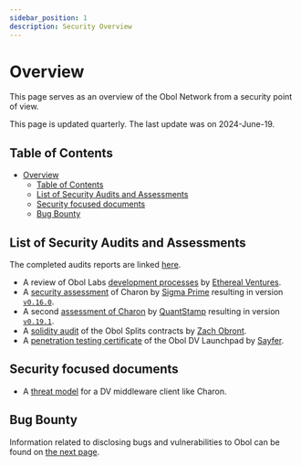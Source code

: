 ```yaml
---
sidebar_position: 1
description: Security Overview
---
```


# Overview

This page serves as an overview of the Obol Network from a security point of view.

This page is updated quarterly. The last update was on 2024-June-19.

## Table of Contents

* [Overview](overview.md#overview)
  * [Table of Contents](overview.md#table-of-contents)
  * [List of Security Audits and Assessments](overview.md#list-of-security-audits-and-assessments)
  * [Security focused documents](overview.md#security-focused-documents)
  * [Bug Bounty](overview.md#bug-bounty)

## List of Security Audits and Assessments

The completed audits reports are linked [here](https://github.com/ObolNetwork/obol-security/tree/main/audits).

* A review of Obol Labs [development processes](../../adv/security/ev-assessment/) by [Ethereal Ventures](https://www.etherealventures.com/).
* A [security assessment](https://github.com/ObolNetwork/obol-security/blob/f9d7b0ad0bb8897f74ccb34cd4bd83012ad1d2b5/audits/Sigma_Prime_Obol_Network_Charon_Security_Assessment_Report_v2_1.pdf) of Charon by [Sigma Prime](https://sigmaprime.io/) resulting in version [`v0.16.0`](https://github.com/ObolNetwork/charon/releases/tag/v0.16.0).
* A second [assessment of Charon](https://obol.tech/charon_quantstamp_assessment.pdf) by [QuantStamp](https://quantstamp.com/) resulting in version [`v0.19.1`](https://github.com/ObolNetwork/charon/releases/tag/v0.19.1).
* A [solidity audit](../../adv/security/smart_contract_audit/) of the Obol Splits contracts by [Zach Obront](https://zachobront.com/).
* A [penetration testing certificate](https://github.com/ObolNetwork/obol-security/blob/main/audits/Sayfer_2024-03_Penetration_Testing_CFD.pdf) of the Obol DV Launchpad by [Sayfer](https://sayfer.io/).

## Security focused documents

* A [threat model](../../adv/security/threat_model/) for a DV middleware client like Charon.

## Bug Bounty

Information related to disclosing bugs and vulnerabilities to Obol can be found on [the next page](bug-bounty.md).
